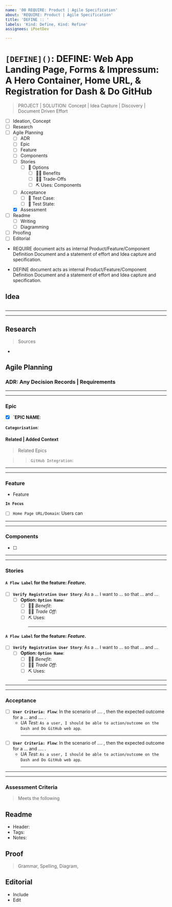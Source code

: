 ```yaml
---
name: '00 REQUIRE: Product | Agile Specification'
about: 'REQUIRE: Product | Agile Specification'
title: 'DEFINE :: '
labels: 'Kind: Define, Kind: Refine'
assignees: iPoetDev

---
```


# `[DEFINE]()`: DEFINE: Web App Landing Page, Forms & Impressum: A Hero Container, Home URL, & Registration for Dash & Do GitHub

> PROJECT | SOLUTION: Concept | Idea Capture | Discovery | Document Driven Effort

-   [ ] Ideation, Concept
-   [ ] Research
-   [ ] Agile Planning
    -   [ ] ADR
    -   [ ] Epic
    -   [ ] Feature
    -   [ ] Components
    -   [ ] Stories
        -   [ ] 🔢 Options
            -   [ ] 👍🏽 Benefits
            -   [ ] 👎🏽 Trade-Offs
            -   [ ] ⛏️ Uses: Components
    -   [ ] Acceptance
        -   [ ] 🧪 Test Case:
        -   [ ] 🎯 Test State:
    -   [x] Assessment
-   [ ] Readme
    -   [ ] Writing
    -   [ ] Diagramming
-   [ ] Proofing
-   [ ] Editorial

-   REQUIRE document acts as internal Product/Feature/Component Definition Document and a statement of effort and Idea capture and specification.

-   DEFINE document acts as internal Product/Feature/Component Definition Document and a statement of effort and Idea capture and specification.

## Idea

```text

```

---

>

---

## Research

> Sources

-

## Agile Planning

### ADR: Any Decision Records | Requirements

---

>

---

### Epic

-   [x] **`EPIC NAME**:

**`Categorisation`**:

#### Related | Added Context

> Related Epics

> > `GitHub Integration`:

---

>

---

### Feature

-   Feature

**`In Focus`**

-   [ ] `Home Page URL/Domain`: Users can

---

>

---

### Components

-   [ ]

---

>

---

### Stories

#### **`A Flow Label`** for the feature: _Feature_.

-   [ ] **`Verify Registration User Story`**: As a ... I want to ... so that ... and ...
    -   [ ] **Option: `Option Name`**:
        -   [ ] 👍🏽 _Benefit_:
        -   [ ] 👎🏽 _Trade Off_:
        -   [ ] ⛏️ Uses:
            ***

#### **`A Flow Label`** for the feature: _Feature_.

-   [ ] **`Verify Registration User Story`**: As a ... I want to ... so that ... and ...
    -   [ ] **Option: `Option Name`**:
        -   [ ] 👍🏽 _Benefit_:
        -   [ ] 👎🏽 _Trade Off_:
        -   [ ] ⛏️ Uses:
            ***

---

>

---

### Acceptance

-   [ ] **`User Criteria: Flow`**: In the scenario of .... , then the expected outcome for a ... and .... .
    -   _UA Test_: `As a user, I should be able to action/outcome on the Dash and Do GitHub web app`.
        ***
-   [ ] **`User Criteria: Flow`**: In the scenario of .... , then the expected outcome for a ... and .... .
    -   _UA Test_: `As a user, I should be able to action/outcome on the Dash and Do GitHub web app`.
        ***

---

>

---

### Assessment Criteria

> Meets the following

## Readme

-   Header:
-   Tags:
-   Notes:

## Proof

> Grammar, Spelling, Diagram,

## Editorial

-   Include
-   Edit
